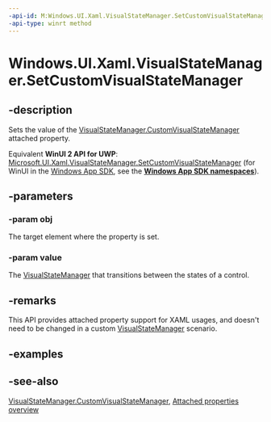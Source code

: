 ```yaml
---
-api-id: M:Windows.UI.Xaml.VisualStateManager.SetCustomVisualStateManager(Windows.UI.Xaml.FrameworkElement,Windows.UI.Xaml.VisualStateManager)
-api-type: winrt method
---
```


<!-- Method syntax
public void SetCustomVisualStateManager(Windows.UI.Xaml.FrameworkElement obj, Windows.UI.Xaml.VisualStateManager value)
-->

# Windows.UI.Xaml.VisualStateManager.SetCustomVisualStateManager

## -description
Sets the value of the [VisualStateManager.CustomVisualStateManager](visualstatemanager_customvisualstatemanager.md) attached property.

Equivalent **WinUI 2 API for UWP**: [Microsoft.UI.Xaml.VisualStateManager.SetCustomVisualStateManager](/windows/winui/api/microsoft.ui.xaml.visualstatemanager.setcustomvisualstatemanager) (for WinUI in the [Windows App SDK](/windows/apps/windows-app-sdk/), see the **[Windows App SDK namespaces](/windows/windows-app-sdk/api/winrt/)**).

## -parameters
### -param obj
The target element where the property is set.

### -param value
The [VisualStateManager](visualstatemanager.md) that transitions between the states of a control.

## -remarks
This API provides attached property support for XAML usages, and doesn't need to be changed in a custom [VisualStateManager](visualstatemanager.md) scenario.

## -examples

## -see-also

[VisualStateManager.CustomVisualStateManager](visualstatemanager_customvisualstatemanager.md), [Attached properties overview](/windows/uwp/xaml-platform/attached-properties-overview)
